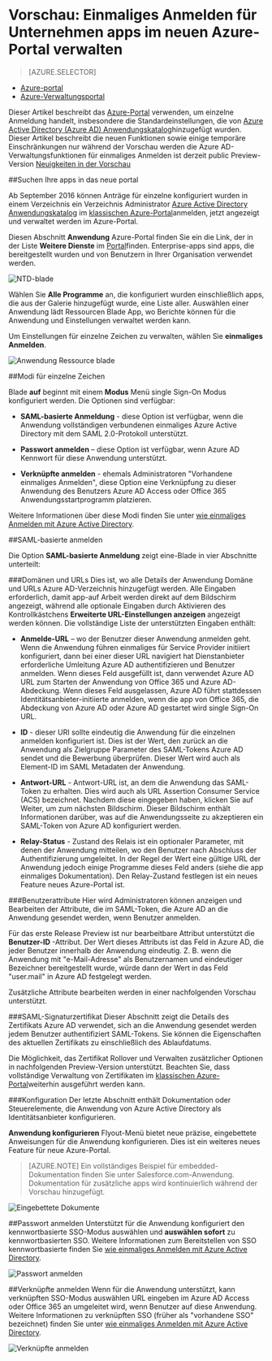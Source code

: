 <properties
    pageTitle="Einfache Anmeldung Management für Enterprise-apps in Azure Active Directory Vorschau | Microsoft Azure"
    description="Verwalten Sie einmaliges Anmelden für Unternehmen Apps mithilfe von Azure Active Directory"
    services="active-directory"
    documentationCenter=""
    authors="asmalser"
    manager="femila"
    editor=""/>

<tags
    ms.service="active-directory"
    ms.devlang="na"
    ms.topic="article"
    ms.tgt_pltfrm="na"
    ms.workload="identity"
    ms.date="09/30/2016"
    ms.author="asmalser"/>

# <a name="preview-managing-single-sign-on-for-enterprise-apps-in-the-new-azure-portal"></a>Vorschau: Einmaliges Anmelden für Unternehmen apps im neuen Azure-Portal verwalten

> [AZURE.SELECTOR]
- [Azure-portal](active-directory-enterprise-apps-manage-sso.md)
- [Azure-Verwaltungsportal](active-directory-sso-integrate-saas-apps.md)

Dieser Artikel beschreibt das [Azure-Portal](https://portal.azure.com) verwenden, um einzelne Anmeldung handelt, insbesondere die Standardeinstellungen, die von [Azure Active Directory (Azure AD) Anwendungskatalog](active-directory-appssoaccess-whatis.md#get-started-with-the-azure-ad-application-gallery)hinzugefügt wurden. Dieser Artikel beschreibt die neuen Funktionen sowie einige temporäre Einschränkungen nur während der Vorschau werden die Azure AD-Verwaltungsfunktionen für einmaliges Anmelden ist derzeit public Preview-Version [Neuigkeiten in der Vorschau](active-directory-preview-explainer.md)

##<a name="finding-your-apps-in-the-new-portal"></a>Suchen Ihre apps in das neue portal

Ab September 2016 können Anträge für einzelne konfiguriert wurden in einem Verzeichnis ein Verzeichnis Administrator [Azure Active Directory Anwendungskatalog](active-directory-appssoaccess-whatis.md#get-started-with-the-azure-ad-application-gallery) im [klassischen Azure-Portal](https://manage.windowsazure.com)anmelden, jetzt angezeigt und verwaltet werden im Azure-Portal.

Diesen Abschnitt **Anwendung** Azure-Portal finden Sie ein die Link, der in der Liste **Weitere Dienste** im [Portal](https://portal.azure.com)finden. Enterprise-apps sind apps, die bereitgestellt wurden und von Benutzern in Ihrer Organisation verwendet werden.

![NTD-blade][1]

Wählen Sie **Alle Programme** an, die konfiguriert wurden einschließlich apps, die aus der Galerie hinzugefügt wurde, eine Liste aller. Auswählen einer Anwendung lädt Ressourcen Blade App, wo Berichte können für die Anwendung und Einstellungen verwaltet werden kann.

Um Einstellungen für einzelne Zeichen zu verwalten, wählen Sie **einmaliges Anmelden**.

![Anwendung Ressource blade][2]


##<a name="single-sign-on-modes"></a>Modi für einzelne Zeichen

Blade **auf** beginnt mit einem **Modus** Menü single Sign-On Modus konfiguriert werden. Die Optionen sind verfügbar:

* **SAML-basierte Anmeldung** - diese Option ist verfügbar, wenn die Anwendung vollständigen verbundenen einmaliges Azure Active Directory mit dem SAML 2.0-Protokoll unterstützt.

* **Passwort anmelden** – diese Option ist verfügbar, wenn Azure AD Kennwort für diese Anwendung unterstützt.

* **Verknüpfte anmelden** - ehemals Administratoren "Vorhandene einmaliges Anmelden", diese Option eine Verknüpfung zu dieser Anwendung des Benutzers Azure AD Access oder Office 365 Anwendungsstartprogramm platzieren.

Weitere Informationen über diese Modi finden Sie unter [wie einmaliges Anmelden mit Azure Active Directory](active-directory-appssoaccess-whatis.md#how-does-single-sign-on-with-azure-active-directory-work).


##<a name="saml-based-sign-on"></a>SAML-basierte anmelden

Die Option **SAML-basierte Anmeldung** zeigt eine-Blade in vier Abschnitte unterteilt:

###<a name="domains-and-urls"></a>Domänen und URLs
Dies ist, wo alle Details der Anwendung Domäne und URLs Azure AD-Verzeichnis hinzugefügt werden. Alle Eingaben erforderlich, damit app-auf Arbeit werden direkt auf dem Bildschirm angezeigt, während alle optionale Eingaben durch Aktivieren des Kontrollkästchens **Erweiterte URL-Einstellungen anzeigen** angezeigt werden können. Die vollständige Liste der unterstützten Eingaben enthält:

* **Anmelde-URL** – wo der Benutzer dieser Anwendung anmelden geht. Wenn die Anwendung führen einmaliges für Service Provider initiiert konfiguriert, dann bei einer dieser URL navigiert hat Dienstanbieter erforderliche Umleitung Azure AD authentifizieren und Benutzer anmelden. Wenn dieses Feld ausgefüllt ist, dann verwendet Azure AD URL zum Starten der Anwendung von Office 365 und Azure AD-Abdeckung. Wenn dieses Feld ausgelassen, Azure AD führt stattdessen Identitätsanbieter-initiierte anmelden, wenn die app von Office 365, die Abdeckung von Azure AD oder Azure AD gestartet wird single Sign-On URL.

* **ID** - dieser URI sollte eindeutig die Anwendung für die einzelnen anmelden konfiguriert ist. Dies ist der Wert, den zurück an die Anwendung als Zielgruppe Parameter des SAML-Tokens Azure AD sendet und die Bewerbung überprüfen. Dieser Wert wird auch als Element-ID im SAML Metadaten der Anwendung.

* **Antwort-URL** - Antwort-URL ist, an dem die Anwendung das SAML-Token zu erhalten. Dies wird auch als URL Assertion Consumer Service (ACS) bezeichnet. Nachdem diese eingegeben haben, klicken Sie auf Weiter, um zum nächsten Bildschirm. Dieser Bildschirm enthält Informationen darüber, was auf die Anwendungsseite zu akzeptieren ein SAML-Token von Azure AD konfiguriert werden.

* **Relay-Status** - Zustand des Relais ist ein optionaler Parameter, mit denen der Anwendung mitteilen, wo den Benutzer nach Abschluss der Authentifizierung umgeleitet. In der Regel der Wert eine gültige URL der Anwendung jedoch einige Programme dieses Feld anders (siehe die app einmaliges Dokumentation). Den Relay-Zustand festlegen ist ein neues Feature neues Azure-Portal ist.

###<a name="user-attributes"></a>Benutzerattribute
Hier wird Administratoren können anzeigen und Bearbeiten der Attribute, die im SAML-Token, die Azure AD an die Anwendung gesendet werden, wenn Benutzer anmelden.

Für das erste Release Preview ist nur bearbeitbare Attribut unterstützt die **Benutzer-ID** -Attribut. Der Wert dieses Attributs ist das Feld in Azure AD, die jeder Benutzer innerhalb der Anwendung eindeutig. Z. B. wenn die Anwendung mit "e-Mail-Adresse" als Benutzernamen und eindeutiger Bezeichner bereitgestellt wurde, würde dann der Wert in das Feld "user.mail" in Azure AD festgelegt werden.

Zusätzliche Attribute bearbeiten werden in einer nachfolgenden Vorschau unterstützt.

###<a name="saml-signing-certificate"></a>SAML-Signaturzertifikat
Dieser Abschnitt zeigt die Details des Zertifikats Azure AD verwendet, sich an die Anwendung gesendet werden jedem Benutzer authentifiziert SAML-Tokens. Sie können die Eigenschaften des aktuellen Zertifikats zu einschließlich des Ablaufdatums.

Die Möglichkeit, das Zertifikat Rollover und Verwalten zusätzlicher Optionen in nachfolgenden Preview-Version unterstützt. Beachten Sie, dass vollständige Verwaltung von Zertifikaten im [klassischen Azure-Portal](active-directory-sso-certs.md)weiterhin ausgeführt werden kann.

###<a name="application-configuration"></a>Konfiguration
Der letzte Abschnitt enthält Dokumentation oder Steuerelemente, die Anwendung von Azure Active Directory als Identitätsanbieter konfigurieren.

**Anwendung konfigurieren** Flyout-Menü bietet neue präzise, eingebettete Anweisungen für die Anwendung konfigurieren. Dies ist ein weiteres neues Feature für neue Azure-Portal.

> [AZURE.NOTE] Ein vollständiges Beispiel für embedded-Dokumentation finden Sie unter Salesforce.com-Anwendung. Dokumentation für zusätzliche apps wird kontinuierlich während der Vorschau hinzugefügt.

![Eingebettete Dokumente][3]

##<a name="password-based-sign-on"></a>Passwort anmelden
Unterstützt für die Anwendung konfiguriert den kennwortbasierte SSO-Modus auswählen und **auswählen sofort** zu kennwortbasierten SSO. Weitere Informationen zum Bereitstellen von SSO kennwortbasierte finden Sie [wie einmaliges Anmelden mit Azure Active Directory](active-directory-appssoaccess-whatis.md#how-does-single-sign-on-with-azure-active-directory-work).

![Passwort anmelden][4]


##<a name="linked-sign-on"></a>Verknüpfte anmelden
Wenn für die Anwendung unterstützt, kann verknüpften SSO-Modus auswählen URL eingeben im Azure AD Access oder Office 365 an umgeleitet wird, wenn Benutzer auf diese Anwendung. Weitere Informationen zu verknüpften SSO (früher als "vorhandene SSO" bezeichnet) finden Sie unter [wie einmaliges Anmelden mit Azure Active Directory](active-directory-appssoaccess-whatis.md#how-does-single-sign-on-with-azure-active-directory-work).

![Verknüpfte anmelden][5]

[1]: ./media/active-directory-enterprise-apps-manage-sso/enterprise-apps-blade.PNG
[2]: ./media/active-directory-enterprise-apps-manage-sso/enterprise-apps-sso-blade.PNG
[3]: ./media/active-directory-enterprise-apps-manage-sso/enterprise-apps-blade-embedded-docs.PNG
[4]: ./media/active-directory-enterprise-apps-manage-sso/enterprise-apps-blade-password-sso.PNG
[5]: ./media/active-directory-enterprise-apps-manage-sso/enterprise-apps-blade-linked-sso.PNG
